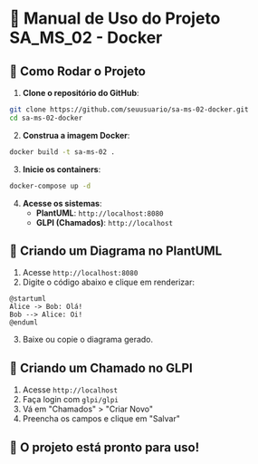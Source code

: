 # 📌 Manual de Uso do Projeto SA_MS_02 - Docker

## 🔹 Como Rodar o Projeto

1. **Clone o repositório do GitHub**:
```sh
git clone https://github.com/seuusuario/sa-ms-02-docker.git
cd sa-ms-02-docker
```

2. **Construa a imagem Docker**:
```sh
docker build -t sa-ms-02 .
```

3. **Inicie os containers**:
```sh
docker-compose up -d
```

4. **Acesse os sistemas**:
   - **PlantUML**: `http://localhost:8080`
   - **GLPI (Chamados)**: `http://localhost`

## 🔹 Criando um Diagrama no PlantUML
1. Acesse `http://localhost:8080`
2. Digite o código abaixo e clique em renderizar:
```plantuml
@startuml
Alice -> Bob: Olá!
Bob --> Alice: Oi!
@enduml
```
3. Baixe ou copie o diagrama gerado.

## 🔹 Criando um Chamado no GLPI
1. Acesse `http://localhost`
2. Faça login com `glpi/glpi`
3. Vá em "Chamados" > "Criar Novo"
4. Preencha os campos e clique em "Salvar"

## 🚀 O projeto está pronto para uso!
